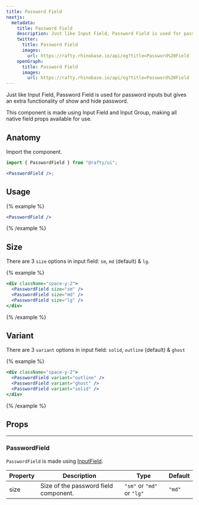 ```yaml
---
title: Password Field
nextjs:
  metadata:
    title: Password Field
    description: Just like Input Field, Password Field is used for password inputs but gives an extra functionality of show and hide password.
    twitter:
      title: Password Field
      images:
        url: https://rafty.rhinobase.io/api/og?title=Password%20Field
    openGraph:
      title: Password Field
      images:
        url: https://rafty.rhinobase.io/api/og?title=Password%20Field
---
```


Just like Input Field, Password Field is used for password inputs but gives an extra functionality of show and hide password.

This component is made using Input Field and Input Group, making all native field props available for use.

## Anatomy

Import the component.

```jsx
import { PasswordField } from "@rafty/ui";

<PasswordField />;
```

## Usage

{% example %}

```jsx
<PasswordField />
```

{% /example %}

## Size

There are 3 `size` options in input field: `sm`, `md` (default) & `lg`.

{% example %}

```jsx
<div className="space-y-2">
  <PasswordField size="sm" />
  <PasswordField size="md" />
  <PasswordField size="lg" />
</div>
```

{% /example %}

## Variant

There are 3 `variant` options in input field: `solid`, `outline` (default) & `ghost`

{% example %}

```jsx
<div className="space-y-2">
  <PasswordField variant="outline" />
  <PasswordField variant="ghost" />
  <PasswordField variant="solid" />
</div>
```

{% /example %}

## Props

---

### PasswordField

`PasswordField` is made using [InputField](https://rafty.rhinobase.io/docs/components/input-field).

| Property | Description                           | Type                       | Default |
| -------- | ------------------------------------- | -------------------------- | ------- |
| size     | Size of the password field component. | `"sm"` or `"md"` or `"lg"` | `"md"`  |
